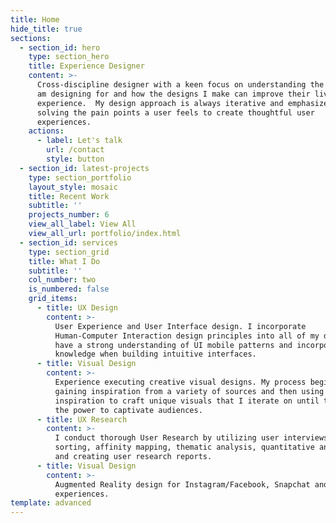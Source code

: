```yaml
---
title: Home
hide_title: true
sections:
  - section_id: hero
    type: section_hero
    title: Experience Designer
    content: >-
      Cross-discipline designer with a keen focus on understanding the humans I
      am designing for and how the designs I make can improve their lived in
      experience.  My design approach is always iterative and emphasizes problem
      solving the pain points a user feels to create thoughtful user
      experiences.
    actions:
      - label: Let's talk
        url: /contact
        style: button
  - section_id: latest-projects
    type: section_portfolio
    layout_style: mosaic
    title: Recent Work
    subtitle: ''
    projects_number: 6
    view_all_label: View All
    view_all_url: portfolio/index.html
  - section_id: services
    type: section_grid
    title: What I Do
    subtitle: ''
    col_number: two
    is_numbered: false
    grid_items:
      - title: UX Design
        content: >-
          User Experience and User Interface design. I incorporate
          Human-Computer Interaction design principles into all of my designs. I
          have a strong understanding of UI mobile patterns and incorporate that
          knowledge when building intuitive interfaces.
      - title: Visual Design
        content: >-
          Experience executing creative visual designs. My process begins by
          gaining inspiration from a variety of sources and then using that
          inspiration to craft unique visuals that I iterate on until they have
          the power to captivate audiences.
      - title: UX Research
        content: >-
          I conduct thorough User Research by utilizing user interviews, card
          sorting, affinity mapping, thematic analysis, quantitative analysis
          and creating user research reports.
      - title: Visual Design
        content: >-
          Augmented Reality design for Instagram/Facebook, Snapchat and Web
          experiences.
template: advanced
---
```

